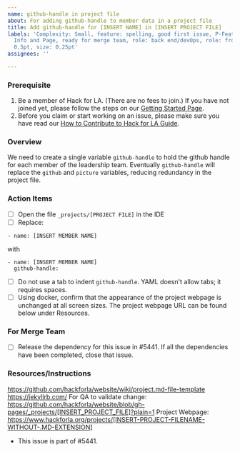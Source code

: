 ```yaml
---
name: github-handle in project file
about: For adding github-handle to member data in a project file
title: Add github-handle for [INSERT NAME] in [INSERT PROJECT FILE]
labels: 'Complexity: Small, feature: spelling, good first issue, P-Feature: Project
  Info and Page, ready for merge team, role: back end/devOps, role: front end, size:
  0.5pt, size: 0.25pt'
assignees: ''

---
```


### Prerequisite
1. Be a member of Hack for LA. (There are no fees to join.) If you have not joined yet, please follow the steps on our [Getting Started Page](https://www.hackforla.org/getting-started).
2. Before you claim or start working on an issue, please make sure you have read our [How to Contribute to Hack for LA Guide](https://github.com/hackforla/website/blob/7f0c132c96f71230b8935759e1f8711ccb340c0f/CONTRIBUTING.md).

### Overview
We need to create a single variable `github-handle` to hold the github handle for each member of the leadership team. Eventually `github-handle` will replace the `github` and `picture` variables, reducing redundancy in the project file.

### Action Items
- [ ] Open the file `_projects/[PROJECT FILE]` in the IDE
- [ ] Replace:
```
- name: [INSERT MEMBER NAME]
```
with
```
- name: [INSERT MEMBER NAME]
  github-handle:
```
- [ ] Do not use a tab to indent `github-handle`. YAML doesn't allow tabs; it requires spaces.
- [ ] Using docker, confirm that the appearance of the project webpage is unchanged at all screen sizes. The project webpage URL can be found below under Resources.

### For Merge Team
- [ ] Release the dependency for this issue in #5441. If all the dependencies have been completed, close that issue.

### Resources/Instructions
https://github.com/hackforla/website/wiki/project.md-file-template
https://jekyllrb.com/
For QA to validate change: https://github.com/hackforla/website/blob/gh-pages/_projects/[INSERT_PROJECT_FILE]?plain=1
Project Webpage: https://www.hackforla.org/projects/[INSERT-PROJECT-FILENAME-WITHOUT-.MD-EXTENSION]

- This issue is part of #5441.
